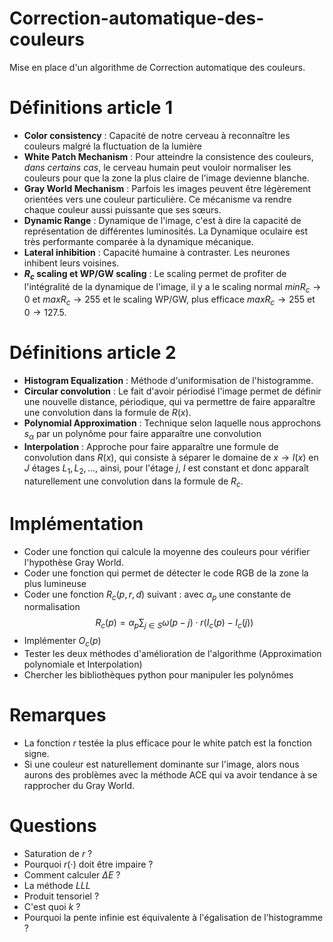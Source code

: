# Correction-automatique-des-couleurs
Mise en place d'un algorithme de Correction automatique des couleurs.

# Définitions article 1

- **Color consistency** : Capacité de notre cerveau à reconnaître les couleurs malgré la fluctuation de la lumière
- **White Patch Mechanism** : Pour atteindre la consistence des couleurs, *dans certains cas*, le cerveau humain peut vouloir normaliser les couleurs pour que la zone la plus claire de l'image devienne blanche.
- **Gray World Mechanism** : Parfois les images peuvent être légèrement orientées vers une couleur particulière. Ce mécanisme va rendre chaque couleur aussi puissante que ses sœurs.
- **Dynamic Range** : Dynamique de l'image, c'est à dire la capacité de représentation de différentes luminosités. La Dynamique oculaire est très performante comparée à la dynamique mécanique.
- **Lateral inhibition** : Capacité humaine à contraster. Les neurones inhibent leurs voisines.
- **$R_c$ scaling et WP/GW scaling** : Le scaling permet de profiter de l'intégralité de la dynamique de l'image, il y a le scaling normal $min R_c \rightarrow 0$  et $max R_c \rightarrow 255$ et le scaling WP/GW, plus efficace $max R_c \rightarrow 255$ et $0 \rightarrow 127.5$.


# Définitions article 2

- **Histogram Equalization** : Méthode d'uniformisation de l'histogramme.
- **Circular convolution** : Le fait d'avoir périodisé l'image permet de définir une nouvelle distance, périodique, qui va permettre de faire apparaître une convolution dans la formule de $R(x)$.
- **Polynomial Approximation** : Technique selon laquelle nous approchons $s_\alpha$ par un polynôme pour faire apparaître une convolution
- **Interpolation** : Approche pour faire apparaître une formule de convolution dans $R(x)$, qui consiste à séparer le domaine de $x \rightarrow I(x)$ en $J$ étages $L_1, L_2, ...$, ainsi, pour l'étage $j$, $I$ est constant et donc apparaît naturellement une convolution dans la formule de $R_c$.

# Implémentation

- Coder une fonction qui calcule la moyenne des couleurs pour vérifier l'hypothèse Gray World.
- Coder une fonction qui permet de détecter le code RGB de la zone la plus lumineuse
- Coder une fonction $R_c(p, r, d)$ suivant : avec $\alpha_p$ une constante de normalisation $$ R_c(p) = \alpha_p \sum_{j \in S} \omega(p-j) \cdot r(I_c(p) - I_c(j))$$
- Implémenter $O_c(p)$
- Tester les deux méthodes d'amélioration de l'algorithme (Approximation polynomiale et Interpolation)
- Chercher les bibliothèques python pour manipuler les polynômes
# Remarques

- La fonction $r$ testée la plus efficace pour le white patch est la fonction signe.
- Si une couleur est naturellement dominante sur l'image, alors nous aurons des problèmes avec la méthode ACE qui va avoir tendance à se rapprocher du Gray World.

# Questions
- Saturation de $r$ ?
- Pourquoi $r(\cdot)$ doit être impaire ?
- Comment calculer $\Delta E$ ?
- La méthode *LLL*
- Produit tensoriel ?
- C'est quoi $k$ ?
- Pourquoi la pente infinie est équivalente à l'égalisation de l'histogramme ?